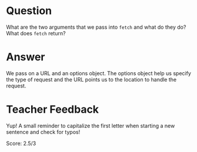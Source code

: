 # Question

What are the two arguments that we pass into `fetch` and what do they do? What does `fetch` return?

# Answer

We pass on a URL and an options object. The options object help us specify the type of request and the URL points us to the location to handle the request.

# Teacher Feedback

Yup! A small reminder to capitalize the first letter when starting a new sentence and check for typos!

Score: 2.5/3